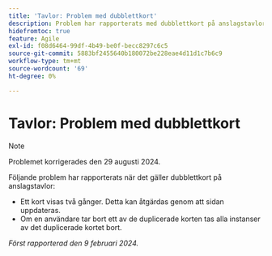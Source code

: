 ```yaml
---
title: 'Tavlor: Problem med dubblettkort'
description: Problem har rapporterats med dubblettkort på anslagstavlor.
hidefromtoc: true
feature: Agile
exl-id: f08d6464-99df-4b49-be0f-becc8297c6c5
source-git-commit: 5883bf2455640b180072be228eae4d11d1c7b6c9
workflow-type: tm+mt
source-wordcount: '69'
ht-degree: 0%

---
```


# Tavlor: Problem med dubblettkort

>[!NOTE]
>
>Problemet korrigerades den 29 augusti 2024.


Följande problem har rapporterats när det gäller dubblettkort på anslagstavlor:

* Ett kort visas två gånger. Detta kan åtgärdas genom att sidan uppdateras.
* Om en användare tar bort ett av de duplicerade korten tas alla instanser av det duplicerade kortet bort.

_Först rapporterad den 9 februari 2024._
